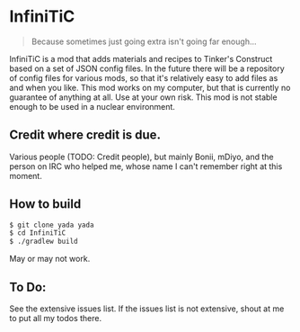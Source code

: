# InfiniTiC

> Because sometimes just going extra isn't going far enough...

InfiniTiC is a mod that adds materials and recipes to Tinker's Construct based on a set of JSON config files.  In the future there will be a repository of config files for various mods, so that it's relatively easy to add files as and when you like.  This mod works on my computer, but that is currently no guarantee of anything at all.  Use at your own risk.  This mod is not stable enough to be used in a nuclear environment.

## Credit where credit is due.

Various people (TODO: Credit people), but mainly Bonii, mDiyo, and the person on IRC who helped me, whose name I can't remember right at this moment.

## How to build

```sh
$ git clone yada yada
$ cd InfiniTiC
$ ./gradlew build
```

May or may not work.

## To Do:

See the extensive issues list.  If the issues list is not extensive, shout at me to put all my todos there.

